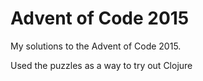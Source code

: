 # Advent of Code 2015

My solutions to the Advent of Code 2015.

Used the puzzles as a way to try out Clojure